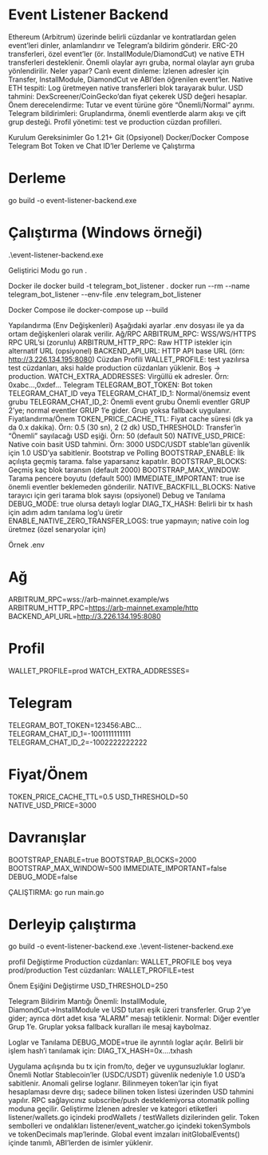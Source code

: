# Event Listener Backend

Ethereum (Arbitrum) üzerinde belirli cüzdanlar ve kontratlardan gelen event’leri dinler, anlamlandırır ve Telegram’a bildirim gönderir. ERC-20 transferleri, özel event’ler (ör. InstallModule/DiamondCut) ve native ETH transferleri desteklenir. Önemli olaylar ayrı gruba, normal olaylar ayrı gruba yönlendirilir.
Neler yapar?
Canlı event dinleme: İzlenen adresler için Transfer, InstallModule, DiamondCut ve ABI’den öğrenilen event’ler.
Native ETH tespiti: Log üretmeyen native transferleri blok tarayarak bulur.
USD tahmini: DexScreener/CoinGecko’dan fiyat çekerek USD değeri hesaplar.
Önem derecelendirme: Tutar ve event türüne göre “Önemli/Normal” ayrımı.
Telegram bildirimleri: Gruplandırma, önemli eventlerde alarm akışı ve çift grup desteği.
Profil yönetimi: test ve production cüzdan profilleri.

Kurulum
Gereksinimler
Go 1.21+
Git
(Opsiyonel) Docker/Docker Compose
Telegram Bot Token ve Chat ID’ler
Derleme ve Çalıştırma
# Derleme
go build -o event-listener-backend.exe

# Çalıştırma (Windows örneği)
.\event-listener-backend.exe

Geliştirici Modu
go run . 

Docker ile
docker build -t telegram_bot_listener .
docker run --rm --name telegram_bot_listener --env-file .env telegram_bot_listener

Docker Compose ile
docker-compose up --build

Yapılandırma (Env Değişkenleri)
Aşağıdaki ayarlar .env dosyası ile ya da ortam değişkenleri olarak verilir.
Ağ/RPC
ARBITRUM_RPC: WSS/WS/HTTPS RPC URL’si (zorunlu)
ARBITRUM_HTTP_RPC: Raw HTTP istekler için alternatif URL (opsiyonel)
BACKEND_API_URL: HTTP API base URL (örn: http://3.226.134.195:8080)
Cüzdan Profili
WALLET_PROFILE: test yazılırsa test cüzdanları, aksi halde production cüzdanları yüklenir. Boş → production.
WATCH_EXTRA_ADDRESSES: Virgüllü ek adresler. Örn: 0xabc...,0xdef...
Telegram
TELEGRAM_BOT_TOKEN: Bot token
TELEGRAM_CHAT_ID veya TELEGRAM_CHAT_ID_1: Normal/önemsiz event grubu
TELEGRAM_CHAT_ID_2: Önemli event grubu
Önemli eventler GRUP 2’ye; normal eventler GRUP 1’e gider. Grup yoksa fallback uygulanır.
Fiyatlandırma/Önem
TOKEN_PRICE_CACHE_TTL: Fiyat cache süresi (dk ya da 0.x dakika). Örn: 0.5 (30 sn), 2 (2 dk)
USD_THRESHOLD: Transfer’in “Önemli” sayılacağı USD eşiği. Örn: 50 (default 50)
NATIVE_USD_PRICE: Native coin basit USD tahmini. Örn: 3000
USDC/USDT stable’ları güvenlik için 1.0 USD’ya sabitlenir.
Bootstrap ve Polling
BOOTSTRAP_ENABLE: İlk açılışta geçmiş tarama. false yaparsanız kapatılır.
BOOTSTRAP_BLOCKS: Geçmiş kaç blok taransın (default 2000)
BOOTSTRAP_MAX_WINDOW: Tarama pencere boyutu (default 500)
IMMEDIATE_IMPORTANT: true ise önemli eventler beklemeden gönderilir.
NATIVE_BACKFILL_BLOCKS: Native tarayıcı için geri tarama blok sayısı (opsiyonel)
Debug ve Tanılama
DEBUG_MODE: true olursa detaylı loglar
DIAG_TX_HASH: Belirli bir tx hash için adım adım tanılama log’u üretir
ENABLE_NATIVE_ZERO_TRANSFER_LOGS: true yapmayın; native coin log üretmez (özel senaryolar için)

Örnek .env
# Ağ
ARBITRUM_RPC=wss://arb-mainnet.example/ws
ARBITRUM_HTTP_RPC=https://arb-mainnet.example/http
BACKEND_API_URL=http://3.226.134.195:8080

# Profil
WALLET_PROFILE=prod
WATCH_EXTRA_ADDRESSES=

# Telegram
TELEGRAM_BOT_TOKEN=123456:ABC...
TELEGRAM_CHAT_ID_1=-1001111111111
TELEGRAM_CHAT_ID_2=-1002222222222

# Fiyat/Önem
TOKEN_PRICE_CACHE_TTL=0.5
USD_THRESHOLD=50
NATIVE_USD_PRICE=3000

# Davranışlar
BOOTSTRAP_ENABLE=true
BOOTSTRAP_BLOCKS=2000
BOOTSTRAP_MAX_WINDOW=500
IMMEDIATE_IMPORTANT=false
DEBUG_MODE=false

ÇALIŞTIRMA: go run main.go
# Derleyip çalıştırma
go build -o event-listener-backend.exe
.\event-listener-backend.exe

profil Değiştirme
Production cüzdanları: WALLET_PROFILE boş veya prod/production
Test cüzdanları: WALLET_PROFILE=test

Önem Eşiğini Değiştirme
USD_THRESHOLD=250

Telegram Bildirim Mantığı
Önemli: InstallModule, DiamondCut→InstallModule ve USD tutarı eşik üzeri transferler.
Grup 2’ye gider; ayrıca dört adet kısa “ALARM” mesajı tetiklenir.
Normal: Diğer eventler Grup 1’e.
Gruplar yoksa fallback kuralları ile mesaj kaybolmaz.

Loglar ve Tanılama
DEBUG_MODE=true ile ayrıntılı loglar açılır.
Belirli bir işlem hash’i tanılamak için:
DIAG_TX_HASH=0x....txhash

Uygulama açılışında bu tx için from/to, değer ve uygunsuzluklar loglanır.
Önemli Notlar
Stablecoin’ler (USDC/USDT) güvenlik nedeniyle 1.0 USD’a sabitlenir. Anomali gelirse loglanır.
Bilinmeyen token’lar için fiyat hesaplaması devre dışı; sadece bilinen token listesi üzerinden USD tahmini yapılır.
RPC sağlayıcınız subscribe/push desteklemiyorsa otomatik polling moduna geçilir.
Geliştirme
İzlenen adresler ve kategori etiketleri listener/wallets.go içindeki prodWallets / testWallets dizilerinden gelir.
Token sembolleri ve ondalıkları listener/event_watcher.go içindeki tokenSymbols ve tokenDecimals map’lerinde.
Global event imzaları initGlobalEvents() içinde tanımlı, ABI’lerden de isimler yüklenir.

